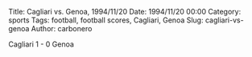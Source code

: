 Title: Cagliari vs. Genoa, 1994/11/20
Date: 1994/11/20 00:00
Category: sports
Tags: football, football scores, Cagliari, Genoa
Slug: cagliari-vs-genoa
Author: carbonero


Cagliari 1 - 0 Genoa
